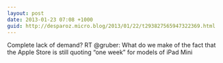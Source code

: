 ```yaml
---
layout: post
date: 2013-01-23 07:08 +1000
guid: http://desparoz.micro.blog/2013/01/22/t293827565947322369.html
---
```

Complete lack of demand? RT @gruber: What do we make of the fact that the Apple Store is still quoting “one week” for models of iPad Mini
